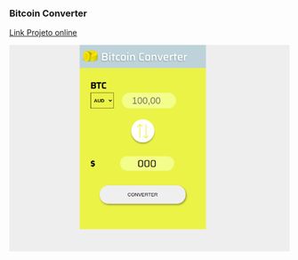 ### Bitcoin Converter

<a href="https://eduardonk9999.github.io/BitcoinConverter/" target="_blank">Link Projeto online</a>

![](https://github.com/eduardonk9999/BitcoinConverter/blob/master/imgs/capa.png "Logo") 